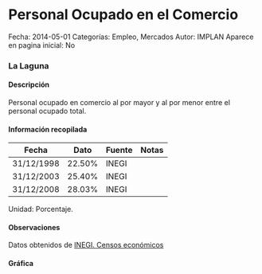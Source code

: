 Personal Ocupado en el Comercio
=====

Fecha: 2014-05-01
Categorías: Empleo, Mercados
Autor: IMPLAN
Aparece en pagina inicial: No

### La Laguna

#### Descripción

Personal ocupado en comercio al por mayor y al por menor entre el personal ocupado total.

<!-- break -->

#### Información recopilada

<table class="table table-hover table-bordered matriz">
  <thead>
    <tr><th>Fecha</th><th>Dato</th><th>Fuente</th><th>Notas</th></tr>
  </thead>
  <tbody>
    <tr><td class="centrado">31/12/1998</td><td class="derecha">22.50%</td><td>INEGI</td><td></td></tr>
    <tr><td class="centrado">31/12/2003</td><td class="derecha">25.40%</td><td>INEGI</td><td></td></tr>
    <tr><td class="centrado">31/12/2008</td><td class="derecha">28.03%</td><td>INEGI</td><td></td></tr>
  </tbody>
</table>

Unidad: Porcentaje.

#### Observaciones

Datos obtenidos de [INEGI. Censos económicos](http://www3.inegi.org.mx/sistemas/saic/)

#### Gráfica

<div id="Morriswebootug" class="grafica"></div>
  <script>
  new Morris.Line({
    element: 'Morriswebootug',
    data: [
      { fecha: '1998-12-31', dato: 22.5000 },
      { fecha: '2003-12-31', dato: 25.4000 },
      { fecha: '2008-12-31', dato: 28.0342 }
    ],
    xkey: 'fecha',
    ykeys: ['dato'],
    labels: ['Dato'],
    lineColors: ['#FF5B02'],
    xLabelFormat: function(d) {
      return d.getDate()+'/'+(d.getMonth()+1)+'/'+d.getFullYear();
    },
    dateFormat: function (ts) {
      var d = new Date(ts);
      return d.getDate() + '/' + (d.getMonth() + 1) + '/' + d.getFullYear();
    }
  });
  </script>
